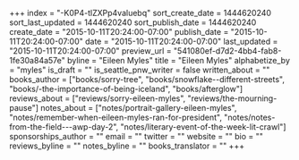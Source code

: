 +++
index = "-K0P4-tlZXPp4valuebq"
sort_create_date = 1444620240
sort_last_updated = 1444620240
sort_publish_date = 1444620240
create_date = "2015-10-11T20:24:00-07:00"
publish_date = "2015-10-11T20:24:00-07:00"
date = "2015-10-11T20:24:00-07:00"
last_updated = "2015-10-11T20:24:00-07:00"
preview_url = "541080ef-d7d2-4bb4-fab8-1fe30a84a57e"
byline = "Eileen Myles"
title = "Eileen Myles"
alphabetize_by = "myles"
is_draft = ""
is_seattle_pnw_writer = false
written_about = ""
books_author = ["books/sorry-tree", "books/snowflake--different-streets", "books/-the-importance-of-being-iceland", "books/afterglow"]
reviews_about = ["reviews/sorry-eileen-myles", "reviews/the-mourning-pause"]
notes_about = ["notes/portrait-gallery-eileen-myles", "notes/remember-when-eileen-myles-ran-for-president", "notes/notes-from-the-field---awp-day-2", "notes/literary-event-of-the-week-lit-crawl"]
sponsorships_author = ""
email = ""
twitter = ""
website = ""
bio = ""
reviews_byline = ""
notes_byline = ""
books_translator = ""
+++
